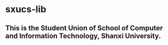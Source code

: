 # sxucs-lib
## This is the Student Union of School of Computer and Information Technology, Shanxi University.
